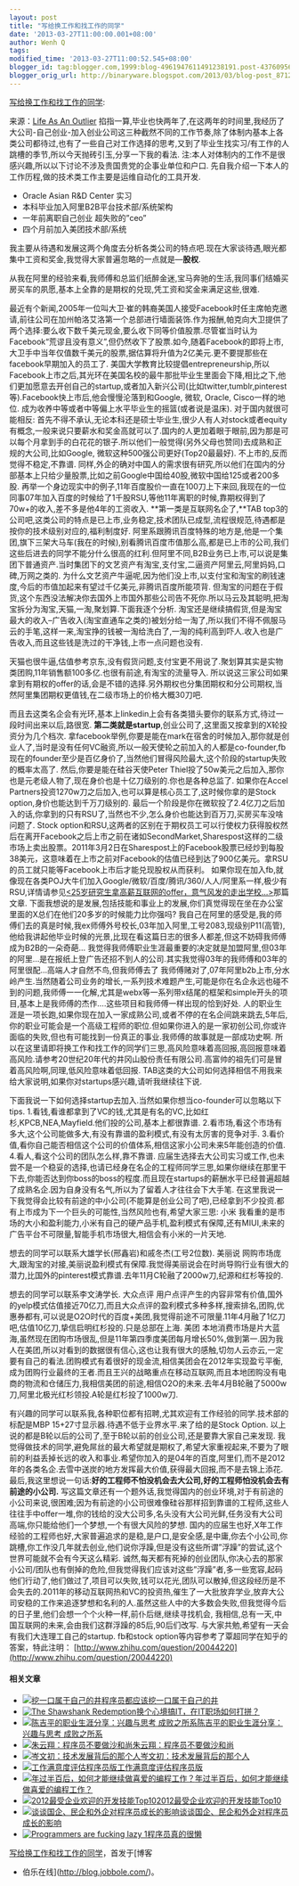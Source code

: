 ```yaml
---
layout: post
title: "写给换工作和找工作的同学"
date: '2013-03-27T11:00:00.001+08:00'
author: Wenh Q
tags:
modified_time: '2013-03-27T11:00:52.545+08:00'
blogger_id: tag:blogger.com,1999:blog-4961947611491238191.post-437609569971760430
blogger_orig_url: http://binaryware.blogspot.com/2013/03/blog-post_8712.html
---
```


[写给换工作和找工作的同学](http://blog.jobbole.com/36845/?utm_source=rss&utm_medium=rss&utm_campaign=%25e5%2586%2599%25e7%25bb%2599%25e6%258d%25a2%25e5%25b7%25a5%25e4%25bd%259c%25e5%2592%258c%25e6%2589%25be%25e5%25b7%25a5%25e4%25bd%259c%25e7%259a%2584%25e5%2590%258c%25e5%25ad%25a6):

来源：[Life As An
Outlier](http://ioutlier.com/addressed-to-change-jobs-and-looking-for-work-students/)
掐指一算,毕业也快两年了,在这两年的时间里,我经历了大公司-自己创业-加入创业公司这三种截然不同的工作节奏,除了体制内基本上各类公司都待过,也有了一些自己对工作选择的思考,又到了毕业生找实习/有工作的人跳槽的季节,所以今天抛砖引玉,分享一下我的看法.
注:本人对体制内的工作不是很感兴趣,所以以下讨论不涉及贵国贵党的企事业单位和户口.
先自我介绍一下本人的工作历程,做的技术类工作主要是运维自动化的工具开发.

-   Oracle Asian R&D Center 实习
-   本科毕业加入阿里B2B平台技术部/系统架构
-   一年前离职自己创业 超失败的”ceo”
-   四个月前加入美团技术部/系统

我主要从待遇和发展这两个角度去分析各类公司的特点吧.现在大家谈待遇,眼光都集中工资和奖金,我觉得大家普遍忽略的一点就是—**股权**.

从我在阿里的经验来看,我师傅和总监们纸醉金迷,宝马奔驰的生活,我同事们结婚买房买车的夙愿,基本上全靠的是期权的兑现,凭工资和奖金来满足这些,很难.

最近有个新闻,2005年一位叫大卫·崔的韩裔美国人接受Facebook时任主席帕克邀请,前往公司在加州帕洛艾洛第一个总部进行墙面装饰.作为报酬,帕克向大卫提供了两个选择:要么收下数千美元现金,要么收下同等价值股票.尽管崔当时认为Facebook“荒谬且没有意义”,但仍然收下了股票.如今,随着Facebook的即将上市,大卫手中当年仅值数千美元的股票,据估算将升值为2亿美元.更不要提那些在facebook早期加入的员工了.
美国大学教育比较提倡entrepreneurship,所以Facebook上市之后,其光环在美国名校的最牛那批毕业生里面会下降,相比之下,他们更加愿意去开创自己的startup,或者加入新兴公司(比如twitter,tumblr,pinterest等).Facebook快上市后,他会慢慢沦落到和Google,
微软, Oracle, Cisco一样的地位.
成为收养中等或者中等偏上水平毕业生的摇篮(或者说是温床).
对于国内就很可能相反:
首先不得不承认,无论本科还是硕士毕业生,很少人有人对stock或者equity有概念,一般来说只要薪水和奖金高就可以了.国内的人更加着眼于眼前,因为那是可以每个月拿到手的白花花的银子.所以他们一般觉得(另外父母也赞同)去成熟和正规的大公司,比如Google,
微软这种500强公司更好(Top20最最好). 不上市的,反而觉得不稳定,不靠谱.
同样,外企的确对中国人的需求很有研究,所以他们在国内的分部基本上只给少量股票,比如之前Google中国给40股,微软中国给125或者200多股.
再举一个身边现实中的例子,11年百度股价一直在100刀上下来回,我现在的一位同事07年加入百度的时候给了1千股RSU,等他11年离职的时候,靠期权得到了70w+的收入,差不多是他4年的工资收入.
**第一类是互联网名企了,**TAB
top3的公司吧,这类公司的特点是已上市,业务稳定,技术团队已成型,流程很规范,待遇都是按你的技术级别对应的,福利制度好.
阿里系跟腾讯百度特殊的地方是,他是一个集团,旗下三架大马车(我在的时候),别看腾讯百度市值那么高,都是已上市的公司,我们这些后进去的同学不能分什么很高的红利.但阿里不同,B2B业务已上市,可以说是集团下普通资产.当时集团下的文艺资产有淘宝,支付宝,二逼资产阿里云,阿里妈妈,口碑,万网之类的.
为什么文艺资产牛逼呢,因为他们没上市,以支付宝和淘宝的刷钱速度,今后的市值加起来有望过千亿美元,非腾讯百度所能项背.
但淘宝的问题在于假货,这个东西没法解决你去国外上市国外那些公司告不死你.所以马云及其聪明,把淘宝拆分为淘宝,天猫,一淘,聚划算.下面我逐个分析.
淘宝还是继续搞假货,但是淘宝最大的收入–广告收入(淘宝直通车之类的)被划分给一淘了,所以我们不得不佩服马云的手笔,这样一来,淘宝挣的钱被一淘给洗白了,一淘的纯利高到吓人.收入也是广告收入,而且这些钱是洗过的干净钱,上市一点问题也没有.

天猫也很牛逼,估值参考京东,没有假货问题,支付宝更不用说了.聚划算其实是实物类团购,11年销售额100多亿.也很有前途,有淘宝的流量导入.
所以说这三家公司如果拿到有期权的offer的话,会是不错的选择.另外期权也分集团期权和分公司期权,当然阿里集团期权更值钱,在二级市场上的价格大概30刀吧.

而且去这类名企会有光环,基本上linkedin上会有各类猎头要你的联系方式,待过一段时间出来以后,路很宽.
**第二类就是startup**,创业公司了,这里面又按拿到的X轮投资分为几个档次.
拿facebook举例,你要是能在mark在宿舍的时候加入,那你就是创业人了,当时是没有任何VC融资,所以一般天使轮之前加入的人都是co-founder,fb现在的founder至少是百亿身价了,当然他们冒得风险最大,这个阶段的startup失败的概率太高了.
然后,你要是能在硅谷天使Peter
Thiel投了50w美元之后加入,那你也是元老级人物了,现在身价也是十亿刀级别的.你也是各种总监了.
如果你在Accel
Partners投资1270w刀之后加入,也可以算是核心员工了,这时候你拿的是Stock
option,身价也能达到千万刀级别的.
最后一个阶段是你在微软投了2.4亿刀之后加入的话,你拿到的只有RSU了,当然也不少,怎么身价也能达到百万刀,买房买车没啥问题了.
Stock
option和RSU,这两者的区别在于期权员工可以行使权力获得股权然后在离开Facebook之后上市之前在诸如SecondMarket,Sharespost这样的二级市场上卖出股票。2011年3月2日在Sharespost上的Facebook股票已经炒到每股38美元，这意味着在上市之前对Facebook的估值已经到达了900亿美元。拿RSU的员工就只能等Facebook上市后才能兑现股权从而获利。
如果你现在加入fb,就像现在各类POJ大牛们加入Google/微软/百度/腾讯/360/人人/阿里系一样,极少有RSU,详情请参见[<25岁研究生拿高薪互联网的offer，意气风发的走出学校…>](http://photo.renren.com/photo/sp/foFef5VEZGR)那篇文章.
下面我想说的是发展,包括技能和事业上的发展,你们真觉得现在坐在办公室里面的X总们在他们20多岁的时候能力比你强吗?
我自己在阿里的感受是,我的师傅们去的真是时候,我ex师傅外号校长,03年加入阿里,工号2083,现级别P11(高管),他给我讲起他毕业时候的光景,比现在看这篇日志的很多人都差,但这不妨碍我师傅成为B2B的一朵奇葩…
我觉得我师傅职业生涯最重要的决定就是加盟阿里,但03年的阿里…是在报纸上登广告还招不到人的公司.其实我觉得03年的我师傅和03年的阿里很配…高端人才自然不鸟,但我师傅去了
我师傅赌对了,07年阿里b2b上市,分水岭产生.当然随着公司业务的增长,一系列技术难题产生,可能是你在名企永远也碰不到的问题,我师傅一一化解,尤其是webx等一系列带x结尾的框架和simple开头的项目,基本上是我师傅的杰作….这些项目和我师傅一样出现的恰到好处.
人的职业生涯是一项长跑,如果你现在加入一家成熟公司,或者不停的在名企间跳来跳去,5年后,你的职业可能会是一个高级工程师的职位.但如果你进入的是一家初创公司,你或许面临的失败,但也有可能找到一份真正的事业.我师傅的故事就是一部成功史啊.
所以在这里请即将换工作和找工作的同学们三思,高风险意味着高回报,高回报意味着高风险.请参考20世纪20年代的井冈山股份责任有限公司.高富帅的祖先们可是冒着高风险啊,同理,低风险意味着低回报.
TAB这类的大公司如何选择相信不用我来给大家说明,如果你对startups感兴趣,请听我继续往下说.

下面我说一下如何选择startup去加入.当然如果你想当co-founder可以忽略以下tips.
1.看钱,看谁都拿到了VC的钱,尤其是有名的VC,比如红杉,KPCB,NEA,Mayfield.他们投的公司,基本上都很靠谱.
2.看市场,看这个市场有多大,这个公司能做多大,有没有靠谱的盈利模式,有没有太厉害的竞争对手.
3.看价值,看你自己能否相信这个公司的价值体系,相信这家小公司未来5年能创造的价值.
4.看人,看这个公司的团队怎么样,靠不靠谱.
应届生选择去大公司实习或工作,也未尝不是一个稳妥的选择,也请已经身在名企的工程师同学三思,如果你继续在那里干下去,你能否达到你boss的boss的程度.而且现在startups的薪酬水平已经普遍超越了成熟名企.因为自身没有名气,所以为了留着人才往往会下大手笔.
在这里我说一下我觉得会比较有前途的中小公司(不能算是创业公司了吧),已经拿到不少投资.都有上市成为下一个巨头的可能性,当然风险也有,希望大家三思:
小米
我看重的是市场的大小和盈利能力,小米有自己的硬产品手机,盈利模式有保障,还有MIUI,未来的广告平台不可限量,智能手机市场很大,相信会有小米的一片天地.

想去的同学可以联系大雄学长(邢鑫岩)和戚冬杰(工号2位数).
美丽说
网购市场庞大,跟淘宝的对接,美丽说盈利模式有保障.我觉得美丽说会在时尚导购行业有很大的潜力,比国外的pinterest模式靠谱.去年11月C轮融了2000w刀,纪源和红杉等投的.

想去的同学可以联系李文涛学长.
大众点评
用户点评产生的内容非常有价值,国外的yelp模式估值接近70亿刀,而且大众点评的盈利模式多种多样,搜索排名,团购,优惠券都有,可以说是O2O时代的百度+美团,我觉得前途不可限量.11年4月融了1亿刀吧,估值10亿刀,挚信启明红杉投的.只是总部在上海.
美团
本地消费市场是片大蓝海,虽然现在团购市场很乱,但是11年第四季度美团每月增长50%,做到第一.因为我人在美团,所以对看到的数据很有信心,这也让我有很大的感触,切勿人云亦云,一定要有自己的看法.团购模式有着很好的现金流,相信美团会在2012年实现盈亏平衡,成为团购行业最终的王者.而且王兴的战略重点在移动互联网,而且本地团购没有电商的物流和仓储压力,我相信美团的前途,相信O2O的未来.去年4月B轮融了5000w刀,阿里北极光红杉领投.A轮是红杉投了1000w刀.

有兴趣的同学可以联系我,各种职位都有招聘,尤其欢迎有工作经验的同学.技术部的标配是MBP
15+27寸显示器.待遇不低于业界水平.来了给的是Stock Option.
以上说的都是B轮以后的公司了,至于B轮以前的创业公司,还是要靠大家自己来发现.
我觉得做技术的同学,避免屌丝的最大希望就是期权了,希望大家重视起来,不要为了眼前的利益丢掉长远的收入和事业.希望你加入的是04年的百度,阿里们,而不是2012年的各类名企.去雪中送炭的地方发挥最大价值,获得最大回报,而不是去锦上添花.
最后,我这里想说一句话:**好的工程师不怕没机会去大公司,好的工程师怕没机会去有前途的小公司.**
写这篇文章还有一个题外话,我觉得国内的创业环境,对于有前途的小公司来说,很困难;因为有前途的小公司很难像硅谷那样招到靠谱的工程师,这些人往往手中offer一堆,你的钱给的没大公司多,名头没有大公司光鲜,任务没有大公司高端,你只能给他们一个梦想,一个有很大风险的梦想.
国内的应届生也好,X年工作经验的工程师也好,大家普遍追求的是稳,是户口,是安全感,是中庸,你去个小公司,你跳槽,你工作没几年就去创业,他们说你浮躁,但是没有这些所谓”浮躁”的尝试,这个世界可能就不会有今天这么精彩.
诚然,每天都有死掉的创业团队,你决心去的那家小公司/团队也有倒掉的危险,但我觉得我们应该对这些”浮躁”者,多一些宽容,起码他们行动了,他们做过了,项目可以失败,钱可以花光,团队可以散掉,但这段经历是不会失去的.2011年的移动互联网热和VC的投资热,催生了一大批放弃学业,放弃大公司安稳的工作来追逐梦想和名利的人.虽然这些人中的大多数会失败,但我觉得今后的日子里,他们会想一个个火种一样,前仆后继,继续寻找机会,
我相信,总有一天,中国互联网的未来,会由我们这群浮躁的85后,90后们改写.
与大家共勉,希望有一天会有我们大连理工自己的startup.
fb和stock option等内容参考了覃超同学在知乎的答案，特此注明：
[http://www.zhihu.com/question/20044220](http://www.zhihu.com/question/20044220)

#### 相关文章

-   [![挖一口属于自己的井](http://blog.jobbole.com/wp-content/uploads/2011/11/Dig-a-well-for-yourself-150x150.jpg)](http://blog.jobbole.com/8170/)[程序员都应该挖一口属于自己的井](http://blog.jobbole.com/8170/)
-   [![The Shawshank
    Redemption](http://blog.jobbole.com/wp-content/uploads/2013/03/The-Shawshank-Redemption-150x150.jpg)](http://blog.jobbole.com/36718/)[换个心境搞IT，在IT职场如何打拼？](http://blog.jobbole.com/36718/)
-   [![陈吉平的职业生涯分享：兴趣与思考
    成败之所系](http://blog.jobbole.com/wp-content/uploads/2013/03/career-150x150.jpg)](http://blog.jobbole.com/34122/)[陈吉平的职业生涯分享：兴趣与思考
    成败之所系](http://blog.jobbole.com/34122/)
-   [![朱云翔：程序员不要做沙和尚
    ](http://blog.jobbole.com/wp-content/uploads/2012/02/shaheshang.jpg)](http://blog.jobbole.com/13264/)[朱云翔：程序员不要做沙和尚](http://blog.jobbole.com/13264/)
-   [![岑文初：技术发展背后的那个人](http://blog.jobbole.com/wp-content/uploads/2013/02/career-logo2-150x150.jpg)](http://blog.jobbole.com/29223/)[岑文初：技术发展背后的那个人](http://blog.jobbole.com/29223/)
-   [![工作满意度评估程序员版](http://blog.jobbole.com/wp-content/uploads/2011/11/career-logo.jpg)](http://blog.jobbole.com/14486/)[工作满意度评估程序员版](http://blog.jobbole.com/14486/)
-   [![年过半百后，如何才能继续做喜爱的编程工作？](http://blog.jobbole.com/wp-content/uploads/2013/02/programmer-developer-at-work-150x150.jpg)](http://blog.jobbole.com/26933/)[年过半百后，如何才能继续做喜爱的编程工作？](http://blog.jobbole.com/26933/)
-   [![2012最受企业欢迎的开发技能Top10](http://blog.jobbole.com/wp-content/uploads/2013/02/jobgraph-150x150.png)](http://blog.jobbole.com/11592/)[2012最受企业欢迎的开发技能Top10](http://blog.jobbole.com/11592/)
-   [![谈谈国企、民企和外企对程序员成长的影响](http://blog.jobbole.com/wp-content/uploads/2013/02/career-logo3-150x150.jpg)](http://blog.jobbole.com/29509/)[谈谈国企、民企和外企对程序员成长的影响](http://blog.jobbole.com/29509/)
-   [![Programmers are fucking lazy
    1](http://blog.jobbole.com/wp-content/uploads/2012/03/Programmers-are-fucking-lazy-1.jpg)](http://blog.jobbole.com/15688/)[程序员真的很懒](http://blog.jobbole.com/15688/)

[写给换工作和找工作的同学](http://blog.jobbole.com/36845/)，首发于[博客
- 伯乐在线](http://blog.jobbole.com/)。
